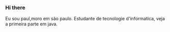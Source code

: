### Hi there
Eu sou paul,moro em são paulo.
Estudante de tecnologie d'informatica, veja a primeira parte em java.


